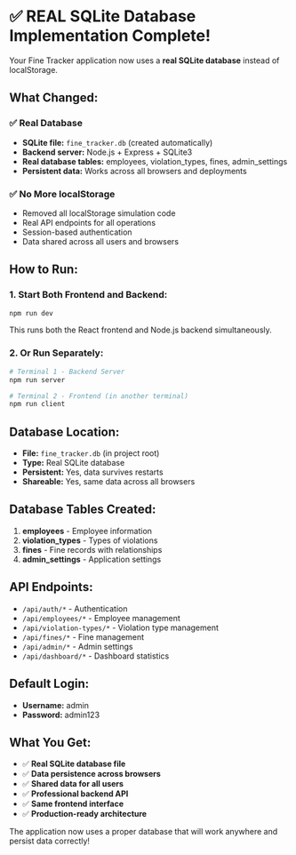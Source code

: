 # ✅ REAL SQLite Database Implementation Complete!

Your Fine Tracker application now uses a **real SQLite database** instead of localStorage.

## What Changed:

### ✅ Real Database

- **SQLite file:** `fine_tracker.db` (created automatically)
- **Backend server:** Node.js + Express + SQLite3
- **Real database tables:** employees, violation_types, fines, admin_settings
- **Persistent data:** Works across all browsers and deployments

### ✅ No More localStorage

- Removed all localStorage simulation code
- Real API endpoints for all operations
- Session-based authentication
- Data shared across all users and browsers

## How to Run:

### 1. Start Both Frontend and Backend:

```bash
npm run dev
```

This runs both the React frontend and Node.js backend simultaneously.

### 2. Or Run Separately:

```bash
# Terminal 1 - Backend Server
npm run server

# Terminal 2 - Frontend (in another terminal)
npm run client
```

## Database Location:

- **File:** `fine_tracker.db` (in project root)
- **Type:** Real SQLite database
- **Persistent:** Yes, data survives restarts
- **Shareable:** Yes, same data across all browsers

## Database Tables Created:

1. **employees** - Employee information
2. **violation_types** - Types of violations
3. **fines** - Fine records with relationships
4. **admin_settings** - Application settings

## API Endpoints:

- `/api/auth/*` - Authentication
- `/api/employees/*` - Employee management
- `/api/violation-types/*` - Violation type management
- `/api/fines/*` - Fine management
- `/api/admin/*` - Admin settings
- `/api/dashboard/*` - Dashboard statistics

## Default Login:

- **Username:** admin
- **Password:** admin123

## What You Get:

- ✅ **Real SQLite database file**
- ✅ **Data persistence across browsers**
- ✅ **Shared data for all users**
- ✅ **Professional backend API**
- ✅ **Same frontend interface**
- ✅ **Production-ready architecture**

The application now uses a proper database that will work anywhere and persist data correctly!
